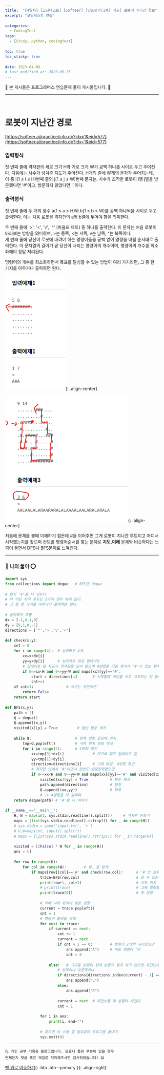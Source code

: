 ```yaml
---
title:  "[4일차] [코딩테스트] [Softeer] [인증평가(1차) 기출] 로봇이 지나간 경로" 
excerpt: "코딩테스트 연습"

categories:
  - CodingTest
tags:
  - [Study, python, codingtest]

toc: true
toc_sticky: true
 
date: 2023-04-09
# last_modified_at: 2020-05-25
---
```


🎀 본 게시물은 프로그래머스 연습문제 풀이 게시물입니다. 🎀 

---
<br>

# 로봇이 지난간 경로 

[https://softeer.ai/practice/info.do?idx=1&eid=577](https://softeer.ai/practice/info.do?idx=1&eid=577)


### 입력형식
첫 번째 줄에 격자판의 세로 크기 H와 가로 크기 W가 공백 하나를 사이로 두고 주어진다. 다음에는 사수가 넘겨준 지도가 주어진다. H개의 줄에 W개의 문자가 주어지는데, 이 중 i(1 ≤ i ≤ H)번째 줄의 j(1 ≤ j ≤ W)번째 문자는, 사수가 조작한 로봇이 i행 j열을 방문했다면 '#'이고, 방문하지 않았다면 '.'이다.

### 출력형식
첫 번째 줄에 두 개의 정수 a(1 ≤ a ≤ H)와 b(1 ≤ b ≤ W)를 공백 하나씩을 사이로 두고 출력한다. 이는 처음 로봇을 격자판의 a행 b열에 두어야 함을 의미한다.


두 번째 줄에 '>', '<', 'v', '^' (따옴표 제외) 중 하나를 출력한다. 이 문자는 처음 로봇이 바라보는 방향을 의미하며, >는 동쪽, <는 서쪽, v는 남쪽, ^는 북쪽이다.<br> 세 번째 줄에 당신이 로봇에 내려야 하는 명령어들을 공백 없이 명령을 내릴 순서대로 출력한다. 이 문자열의 길이가 곧 당신이 내리는 명령어의 개수이며, 명령어의 개수를 최소화해야 정답 처리된다.

명령어의 개수를 최소화하면서 목표를 달성할 수 있는 방법이 여러 가지라면, 그 중 한 가지를 아무거나 출력하면 된다.

![이미지1](../../../assets\posts\Study\CodingTest\2023-04-09-cote5_1.png){: .align-center}

![이미지1](../../../assets\posts\Study\CodingTest\2023-04-09-cote5_2.png){: .align-center}

처음에 문제를 볼때 이해하기 힘든데 #을 이어주면 그게 로봇이 지나간 루트이고 어디서 시작했는지를 찾으며 컨트롤 명령어순서를 찾는 문제로 __지도,미래__ 문제와 비슷하다는 느낌이 들면서 DFS나 BFS문제로 느껴진다.


---

### 🚀 나의 풀이 ⭕

```python
import sys 
from collections import deque   # BFS면 deque

# 먼저 '#'을 다 잇는다
# 다 이은 최적 루트는 2가지 경우 밖에 없다.
# 그 중 한 가지를 아무거나 출력하면 된다.

# 상하좌우 조합
dx = [-1,0,1,0]                 
dy = [0,1,0,-1]
directions = ['^','>','v','<']

def check(x,y):
    cnt = 0 
    for i in range(4):  # 상하좌우 4개 
        xx=x+dx[i]
        yy=y+dy[i]      # 상하좌우 좌표 업데이트
        # 업데이트 된 좌표가 격자판을 넘지 않으며 4방향중 다음 위치가 '#'이 있는 위치일때만 
        if 0<=xx<H and 0<=yy<W and maps[xx][yy]=='#':
            start = directions[i]       # 시작할때 어디를 보고 시작하는 지 방향 체크 
            cnt+=1
    if cnt>1:               # 꺽이는 부분이면
        return False
    return start 

def BFS(x,y):
    path = []
    Q = deque()
    Q.append((x,y))
    visited[x][y] = True         # 일단 방문 체크

    while Q:                    # 한쪽 방향 끝날때 까지
        tmp=Q.popleft()         # 시작 위치 좌표 꺼내
        for i in range(4):      # 4방향 확인
            xx=tmp[0]+dx[i]             # 거기에 좌표 업데이트 값
            yy=tmp[1]+dy[i]
            direction=directions[i]     # 그때 방향, 4방향 확인
            # 격자판 안에서 '#'이면서 한번도 방문한적없으면
            if 0<=xx<H and 0<=yy<W and maps[xx][yy]=='#' and visited[xx][yy]==False:
                visited[xx][yy] = True          # 방문 체크 
                path.append(direction)          # 방향 
                Q.append((xx,yy))               # 좌표 
                # -> 4방향을 다 살피며 
    return deque(path) # '#'을 다 이어서 

if __name__=="__main__":
    H, W = map(int, sys.stdin.readline().split())     # 격자판 만들기 
    maps = [list(sys.stdin.readline().rstrip()) for _ in range(H)]
    # sys.stdin = open('input.txt', 'r')
    # H,W=map(int, input().split())
    # maps = [list(sys.stdin.readline().rstrip()) for _ in range(H)]   

    visited = [[False] * W for _ in range(H)]                           # 방문 표 만들기 
    ans = []

    for row in range(H):
        for col in range(W):        # 행, 열 탐색 
            if maps[row][col]=='#' and check(row,col):      # '#'인 경우이자 직선방향이면
                trace=BFS(row,col)                          # 갈 수 있는 최적의 루트가 나온다.
                print(row+1, col+1)                         # 시작 위치 
                # print(trace)                              # 그때 방향들
                print(trace[0])                             # 첫 방향

                # 이때 시작 위치의 로봇 방향
                current = trace.popleft()
                cnt = 1
                # 명령어 출력을 위해 
                for next in trace:
                    if current == next:
                        cnt += 1
                        current = next
                        if cnt % 2 == 0:        # 방향이 2개씩 되어있으면
                            ans.append("A")     # 이동 명령어 'A'
                            cnt = 0   

                    else:   # 그다음 방향이 현재 방향과 일지 하지 않으면 회전인데
                        # 왼쪽이냐 오른쪽이냐
                        if directions[directions.index(current) - 1] == next:
                            ans.append("L")
                        else:
                            ans.append("R")

                        current = next  # 회전수행 후 방향이 바뀐다. 
                        cnt = 1

                for i in ans:
                    print(i, end="") 
                
                # 찾으면 더 수행 할 필요없이 프로그램 끝내기
                sys.exit(0)

```


***
    🌜 개인 공부 기록용 블로그입니다. 오류나 틀린 부분이 있을 경우 
    언제든지 댓글 혹은 메일로 지적해주시면 감사하겠습니다! 😄

[맨 위로 이동하기](#){: .btn .btn--primary }{: .align-right}